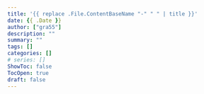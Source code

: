 ```yaml
---
title: '{{ replace .File.ContentBaseName "-" " " | title }}'
date: {{ .Date }}
author: ["gra55"]
description: ""
summary: ""
tags: []
categories: []
# series: []
ShowToc: false
TocOpen: true
draft: false
---
```


